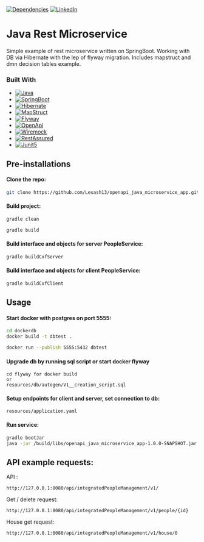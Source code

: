 [![Dependencies][dependency-shield]][dependency-url]
[![LinkedIn][linkedin-shield]][linkedin-url]

# Java Rest Microservice

Simple example of rest microservice written on SpringBoot.
Working with DB via Hibernate with the lep of flyway migration.
Includes mapstruct and dmn decision tables example.

### Built With

* [![Java][Java.io]][Java-url]
* [![SpringBoot][SpringBoot.io]][SpringBoot-url]
* [![Hibernate][Hibernate.io]][Hibernate-url]
* [![MapStruct][MapStruct.io]][MapStruct-url]
* [![Flyway][Flyway.io]][Flyway-url]
* [![OpenApi][OpenApi.io]][OpenApi-url]
* [![Wiremock][Wiremock.io]][Wiremock-url]
* [![RestAssured][RestAssured.io]][RestAssured-url]
* [![Junit5][Junit5.io]][Junit5-url]

## Pre-installations

#### Clone the repo:

```sh
git clone https://github.com/Lesash13/openapi_java_microservice_app.git
```

#### Build project:

```sh
gradle clean
```

```sh
gradle build
```

#### Build interface and objects for server PeopleService:

```sh
gradle buildCxfServer
```

#### Build interface and objects for client PeopleService:

```sh
gradle buildCxfClient
```
## Usage

#### Start docker with postgres on port 5555:
```sh
cd dockerdb
docker build -t dbtest .
```
```sh
docker run --publish 5555:5432 dbtest
```

#### Upgrade db by running sql script or start docker flyway

```
cd flyway for docker build
or 
resources/db/autogen/V1__creation_script.sql
```

#### Setup endpoints for client and server, set connection to db:

```
resources/application.yaml
```

#### Run service:

```sh
gradle bootJar
java -jar /build/libs/openapi_java_microservice_app-1.0.0-SNAPSHOT.jar
```

## API example requests:

API :

```
http://127.0.0.1:8080/api/integratedPeopleManagement/v1/
```

Get / delete request:

```
http://127.0.0.1:8080/api/integratedPeopleManagement/v1/people/{id}
```

House get request:

```
http://127.0.0.1:8080/api/integratedPeopleManagement/v1/house/0
```

<!-- MARKDOWN LINKS & IMAGES -->

[dependency-shield]: https://img.shields.io/badge/Dependency_Graph-darkgreen?style=for-the-badge

[dependency-url]: https://github.com/Lesash13/openapi_java_microservice_app/network/dependencies

[linkedin-shield]: https://img.shields.io/badge/-LinkedIn-black.svg?style=for-the-badge&logo=linkedin&colorB=darkblue

[linkedin-url]: https://www.linkedin.com/in/victoriya-mitrofanova-96839278/

[Java.io]: https://img.shields.io/badge/-☕%20Java-blue?style=for-the-badge

[Java-url]: https://www.java.com/ru/

[SpringBoot.io]: https://img.shields.io/badge/-Springboot-green?style=for-the-badge&logo=springboot

[SpringBoot-url]: https://spring.io/projects/spring-boot

[Hibernate.io]: https://img.shields.io/badge/-Hibernate-gray?style=for-the-badge&logo=hibernate

[Hibernate-url]: https://hibernate.org/

[MapStruct.io]: https://img.shields.io/badge/-↩%20MapStruct-orange?style=for-the-badge

[MapStruct-url]: https://mapstruct.org/

[Flyway.io]: https://img.shields.io/badge/-Flyway-white?style=for-the-badge&logo=flyway&logoColor=red

[Flyway-url]: https://flywaydb.org/

[OpenApi.io]: https://img.shields.io/badge/-OpenApi-blueviolet?style=for-the-badge&logo=openapiinitiative

[OpenApi-url]: https://www.openapis.org/

[Wiremock.io]: https://img.shields.io/badge/-🍊%20Wiremock-lightblue?style=for-the-badge

[Wiremock-url]: https://wiremock.org/

[RestAssured.io]: https://img.shields.io/badge/-🪐️%20Rest%20Assured-brightgreen?style=for-the-badge&logo=restAssured

[RestAssured-url]: https://rest-assured.io/

[Junit5.io]: https://img.shields.io/badge/-JUnit5-yellow?style=for-the-badge&logo=JUnit5

[Junit5-url]: https://junit.org/junit5/
